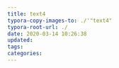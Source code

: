 ```yaml
---
title: text4
typora-copy-images-to: ./'"text4"
typora-root-url: ./
date: 2020-03-14 10:26:38
updated:
tags:
categories:
---
```


